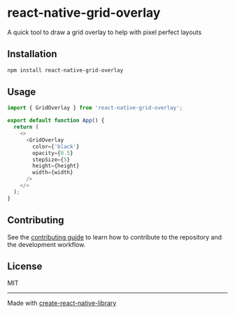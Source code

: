 # react-native-grid-overlay

A quick tool to draw a grid overlay to help with pixel perfect layouts

## Installation

```sh
npm install react-native-grid-overlay
```

## Usage

```js
import { GridOverlay } from 'react-native-grid-overlay';

export default function App() {
  return (
    <>
      <GridOverlay
        color={'black'}
        opacity={0.5}
        stepSize={5}
        height={height}
        width={width}
      />
    </>
  );
}
```

## Contributing

See the [contributing guide](CONTRIBUTING.md) to learn how to contribute to the repository and the development workflow.

## License

MIT

---

Made with [create-react-native-library](https://github.com/callstack/react-native-builder-bob)
